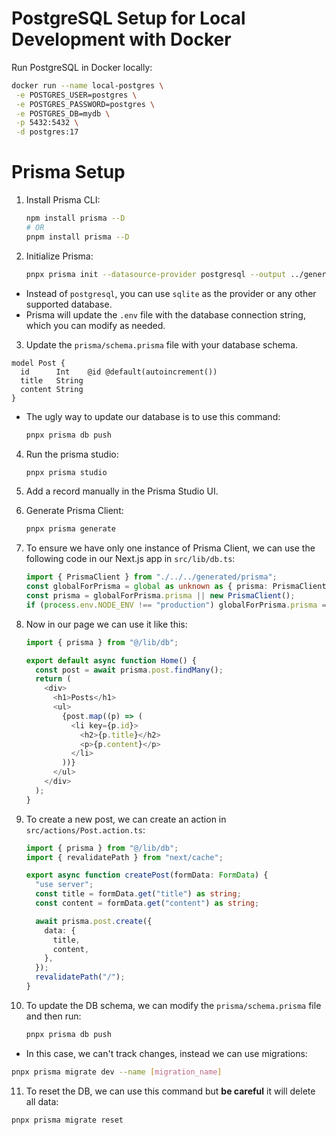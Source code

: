 # PostgreSQL Setup for Local Development with Docker

Run PostgreSQL in Docker locally:

```bash
docker run --name local-postgres \
 -e POSTGRES_USER=postgres \
 -e POSTGRES_PASSWORD=postgres \
 -e POSTGRES_DB=mydb \
 -p 5432:5432 \
 -d postgres:17
```

# Prisma Setup

1. Install Prisma CLI:
   ```bash
   npm install prisma --D
   # OR
   pnpm install prisma --D
   ```
2. Initialize Prisma:
   ```bash
   pnpx prisma init --datasource-provider postgresql --output ../generated/prisma
   ```

- Instead of `postgresql`, you can use `sqlite` as the provider or any other supported database.
- Prisma will update the `.env` file with the database connection string, which you can modify as needed.

3. Update the `prisma/schema.prisma` file with your database schema.

```prisma
model Post {
  id      Int    @id @default(autoincrement())
  title   String
  content String
}
```

- The ugly way to update our database is to use this command:
  ```bash
  pnpx prisma db push
  ```

4. Run the prisma studio:

   ```bash
   pnpx prisma studio
   ```

5. Add a record manually in the Prisma Studio UI.

6. Generate Prisma Client:
   ```bash
   pnpx prisma generate
   ```
7. To ensure we have only one instance of Prisma Client, we can use the following code in our Next.js app in `src/lib/db.ts`:

   ```typescript
   import { PrismaClient } from "./../../generated/prisma";
   const globalForPrisma = global as unknown as { prisma: PrismaClient };
   const prisma = globalForPrisma.prisma || new PrismaClient();
   if (process.env.NODE_ENV !== "production") globalForPrisma.prisma = prisma;
   ```

8. Now in our page we can use it like this:

   ```typescript
   import { prisma } from "@/lib/db";

   export default async function Home() {
     const post = await prisma.post.findMany();
     return (
       <div>
         <h1>Posts</h1>
         <ul>
           {post.map((p) => (
             <li key={p.id}>
               <h2>{p.title}</h2>
               <p>{p.content}</p>
             </li>
           ))}
         </ul>
       </div>
     );
   }
   ```

9. To create a new post, we can create an action in `src/actions/Post.action.ts`:

   ```typescript
   import { prisma } from "@/lib/db";
   import { revalidatePath } from "next/cache";

   export async function createPost(formData: FormData) {
     "use server";
     const title = formData.get("title") as string;
     const content = formData.get("content") as string;

     await prisma.post.create({
       data: {
         title,
         content,
       },
     });
     revalidatePath("/");
   }
   ```

10. To update the DB schema, we can modify the `prisma/schema.prisma` file and then run:

    ```bash
    pnpx prisma db push
    ```

- In this case, we can't track changes, instead we can use migrations:

```bash
pnpx prisma migrate dev --name [migration_name]
```

11. To reset the DB, we can use this command but **be careful** it will delete all data:

```bash
pnpx prisma migrate reset
```
